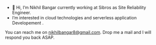 - 👋 Hi, I’m Nikhil Bangar currently working at Sibros as Site Reliability Engineer. 
-  I’m interested in cloud technologies and serverless application Developement .

You can reach me on nikhilbangar8@gmail.com. Drop me a mail and I will respond you back ASAP. 

<!---
nikhilbangar8/nikhilbangar8 is a ✨ special ✨ repository because its `README.md` (this file) appears on your GitHub profile.
You can click the Preview link to take a look at your changes.
--->
